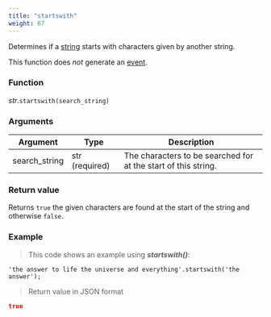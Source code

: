 ```yaml
---
title: "startswith"
weight: 67
---
```


Determines if a [string](..) starts with characters given by another string.

This function does *not* generate an [event](../../../overview/events).

### Function

*str*.`startswith(search_string)`

### Arguments

Argument | Type | Description
-------- | ---- | -----------
search_string | str (required) | The characters to be searched for at the start of this string.

### Return value

Returns `true` the given characters are found at the start of the string and otherwise `false`.

### Example

> This code shows an example using ***startswith()***:

```thingsdb,json_response
'the answer to life the universe and everything'.startswith('the answer');
```

> Return value in JSON format

```json
true
```
